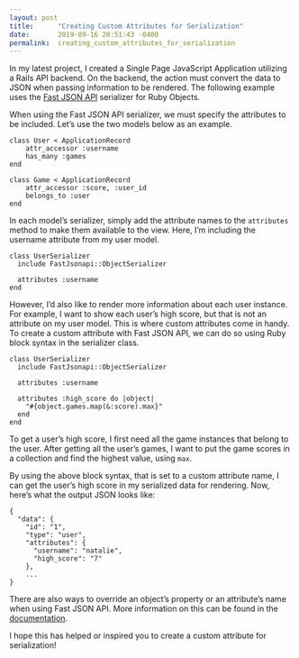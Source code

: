 ```yaml
---
layout: post
title:      "Creating Custom Attributes for Serialization"
date:       2019-09-16 20:51:43 -0400
permalink:  creating_custom_attributes_for_serialization
---
```



In my latest project, I created a Single Page JavaScript Application utilizing a Rails API backend. On the backend, the action must convert the data to JSON when passing information to be rendered. The following example uses the [Fast JSON API](https://github.com/Netflix/fast_jsonapi) serializer for Ruby Objects. 

When using the Fast JSON API serializer, we must specify the attributes to be included. Let’s use the two models below as an example. 

```
class User < ApplicationRecord
    attr_accessor :username
    has_many :games
end

class Game < ApplicationRecord
    attr_accessor :score, :user_id
    belongs_to :user
end
```

In each model’s serializer, simply add the attribute names to the `attributes` method to make them available to the view. Here, I’m including the username attribute from my user model. 

```
class UserSerializer
  include FastJsonapi::ObjectSerializer

  attributes :username
end
```

However, I’d also like to render more information about each user instance. For example, I want to show each user’s high score, but that is not an attribute on my user model. This is where custom attributes come in handy. To create a custom attribute with Fast JSON API, we can do so using Ruby block syntax in the serializer class.

```
class UserSerializer
  include FastJsonapi::ObjectSerializer

  attributes :username

  attributes :high_score do |object|
    "#{object.games.map(&:score).max}"
  end
end
```

To get a user’s high score, I first need all the game instances that belong to the user. After getting all the user’s games, I want to put the game scores in a collection and find the highest value, using `max`. 

By using the above block syntax, that is set to a custom attribute name, I can get the user’s high score in my serialized data for rendering. Now, here’s what the output JSON looks like: 

```
{
  "data": {
    "id": "1",
    "type": "user",
    "attributes": {
      "username": "natalie",
      "high_score": "7"
    },
    ...
}
```

There are also ways to override an object’s property or an attribute’s name when using Fast JSON API. More information on this can be found in the [documentation](https://github.com/Netflix/fast_jsonapi#attributes). 

I hope this has helped or inspired you to create a custom attribute for serialization!
